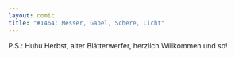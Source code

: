 ```yaml
---
layout: comic
title: "#1464: Messer, Gabel, Schere, Licht"
---
```


P.S.: Huhu Herbst, alter Blätterwerfer, herzlich Willkommen und so!
